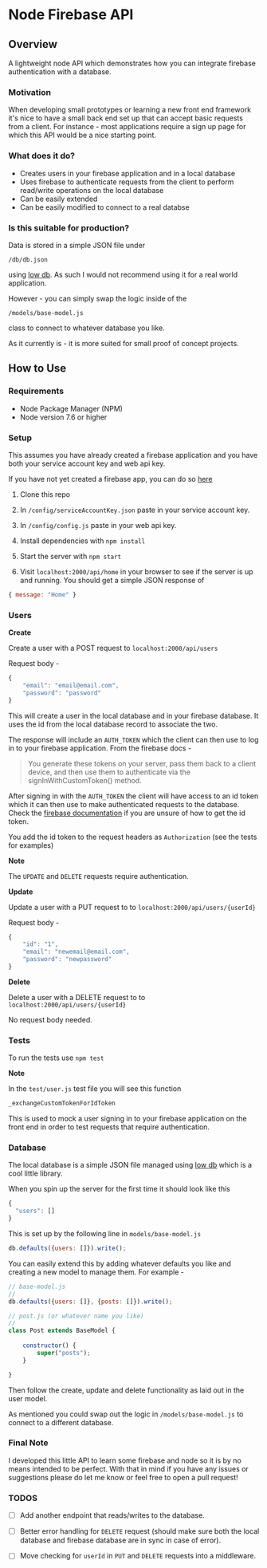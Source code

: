 # Node Firebase API

## Overview
A lightweight node API which demonstrates how you can integrate firebase
authentication with a database.

### Motivation

When developing small prototypes or learning a new front end framework it's 
nice to have a small back end set up that can accept basic requests 
from a client. For instance - most applications require a sign up page for
which this API would be a nice starting point.

### What does it do?

- Creates users in your firebase application and in a local database
- Uses firebase to authenticate requests from the client to 
perform read/write operations on the local database
- Can be easily extended
- Can be easily modified to connect to a real databse

### Is this suitable for production?

Data is stored in a simple JSON file under 

```/db/db.json``` 

using 
[low db](https://github.com/typicode/lowdb).
As such I would not recommend using it for a real world application.

However - you can simply swap the logic inside  of the 

```
/models/base-model.js
```

class to connect to whatever database you like.

As it currently is - it is more suited for small proof of concept projects.

## How to Use

### Requirements

- Node Package Manager (NPM)
- Node version 7.6 or higher

### Setup

This assumes you have already created a firebase application and 
you have both your service account key and web api key.

If you have not yet created a firebase app,
you can do so [here](https://firebase.google.com/)


1. Clone this repo

2. In ```/config/serviceAccountKey.json``` paste in your service account key.

3. In ```/config/config.js``` paste in your web api key.

4. Install dependencies with ```npm install```

5. Start the server with ```npm start```

6. Visit ```localhost:2000/api/home``` in your browser to see if the server is up and running.
You should get a simple JSON response of 

```javascript
{ message: "Home" }
```

### Users

**Create**

Create a user with a POST request to ```localhost:2000/api/users```

Request body - 

```javascript
{
	"email": "email@email.com",
	"password": "password" 
}
```

This will create a user in the local database and in your
firebase database. It uses the id from the local database record
 to associate the two. 

The response will include an ```AUTH_TOKEN``` which the client 
can then use to log in to your firebase application. From the firebase docs -

> You generate these tokens on your server, pass them back to a client device, and then use them to authenticate 
> via the signInWithCustomToken() method.

After signing in with the ```AUTH_TOKEN``` the client will have access to 
an id token which it can then use to make authenticated requests to the database.
Check the [firebase documentation](https://firebase.google.com/docs/reference/js/firebase.User#getIdToken) if
you are unsure of how to get the id token.

You add the id token to the request headers as ```Authorization``` (see the tests
for examples)

**Note** 

The ```UPDATE``` and ```DELETE``` requests require authentication.

**Update**

Update a user with a PUT request to to ```localhost:2000/api/users/{userId}```

Request body - 

```javascript
{
	"id": "1",
	"email": "newemail@email.com",
	"password": "newpassword" 
}
```

**Delete**

Delete a user with a DELETE request to to ```localhost:2000/api/users/{userId}```

No request body needed.

### Tests

To run the tests use ```npm test```

**Note** 

In the ```test/user.js``` test file you will see this function

```javascript
_exchangeCustomTokenForIdToken
```

This is used to mock a user signing in to your firebase application
on the front end in order to test requests that require authentication.

### Database

The local database is a simple JSON 
file managed using [low db](https://github.com/typicode/lowdb)
which is a cool little library.

When you spin up the server for the first time it should look like
this

```javascript
{
  "users": []
}
```

This is set up by the following line in ```models/base-model.js```

```javascript
db.defaults({users: []}).write();
```

You can easily extend this by adding whatever defaults you like
and creating a new model to manage them. For example -

```javascript
// base-model.js
//
db.defaults({users: []}, {posts: []}).write();

// post.js (or whatever name you like)
//
class Post extends BaseModel {
    
    constructor() {
        super("posts");
    }

}
```

Then follow the create, update and delete functionality as laid out in the user model.

As mentioned you could swap out the logic in ```/models/base-model.js```
to connect to a different database.

### Final Note

I developed this little API to learn some firebase and node so it is by no means
intended to be perfect. With that in mind if you have any issues or suggestions please do let 
me know or feel free to open a pull request!


### TODOS

- [ ] Add another endpoint that reads/writes to the database.
- [ ] Better error handling for ```DELETE``` request (should make sure both the local database
and firebase database are in sync in case of error).
- [ ] Move checking for ```userId``` in ```PUT``` and ```DELETE``` requests into a middleware. 


